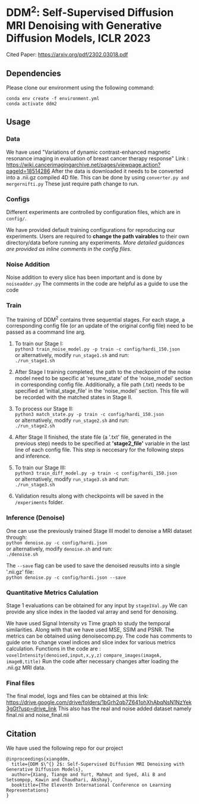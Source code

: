 # DDM<sup>2</sup>: Self-Supervised Diffusion MRI Denoising with Generative Diffusion Models, ICLR 2023

Cited Paper: https://arxiv.org/pdf/2302.03018.pdf


## Dependencies

Please clone our environment using the following command:

```
conda env create -f environment.yml  
conda activate ddm2
```

## Usage

### Data

We have used "Variations of dynamic contrast-enhanced magnetic resonance imaging in evaluation of breast cancer therapy response"
Link : https://wiki.cancerimagingarchive.net/pages/viewpage.action?pageId=18514286
After the data is downloaded it needs to be converted into a .nii.gz compiled 4D file. This can be done by using 
```converter.py and mergernifti.py```
These just require path change to run.

### Configs

Different experiments are controlled by configuration files, which are in ```config/```. 

We have provided default training configurations for reproducing our experiments. Users are required to **change the path vairables** to their own directory/data before running any experiments. *More detailed guidances are provided as inline comments in the config files.*

### Noise Addition
Noise addition to every slice has been important and is done by 
```noiseadder.py```
The comments in the code are helpful as a guide to use the code

### Train

The training of DDM<sup>2</sup> contains three sequential stages. For each stage, a corresponding config file (or an update of the original config file) need to be passed as a coommand line arg.

1. To train our Stage I:  
```python3 train_noise_model.py -p train -c config/hardi_150.json```  
or alternatively, modify ```run_stage1.sh``` and run:  
```./run_stage1.sh```  

2. After Stage I training completed, the path to the checkpoint of the noise model need to be specific at 'resume_state' of the 'noise_model' section in corresponding config file. Additionally, a file path (.txt) needs to be specified at 'initial_stage_file' in the 'noise_model' section. This file will be recorded with the matched states in Stage II.  

3. To process our Stage II:  
```python3 match_state.py -p train -c config/hardi_150.json```  
or alternatively, modify ```run_stage2.sh``` and run:  
```./run_stage2.sh```  

4. After Stage II finished, the state file (a '.txt' file, generated in the previous step) needs to be specified at **'stage2_file'** variable in the last line of each config file. This step is neccesary for the following steps and inference.

5. To train our Stage III:  
```python3 train_diff_model.py -p train -c config/hardi_150.json```  
or alternatively, modify ```run_stage3.sh``` and run:  
```./run_stage3.sh```  

6. Validation results along with checkpoints will be saved in the ```/experiments``` folder.


### Inference (Denoise)

One can use the previously trained Stage III model to denoise a MRI dataset through:  
```python denoise.py -c config/hardi.json```  
or alternatively, modify ```denoise.sh``` and run:  
```./denoise.sh```   

The ```--save``` flag can be used to save the denoised reusults into a single '.nii.gz' file:  
```python denoise.py -c config/hardi.json --save```


### Quantitative Metrics Calulation

Stage 1 evaluations can be obtained for any input by 
```stage1Val.py```
We can provide any slice index in the laoded val array and send for denoising.


We have used Signal Intensity vs Time graph to study the temporal similarities. Along with that we have used MSE, SSIM and PSNR. The metrics can be obtained using denoisecomp.py. The code has comments to guide one to change voxel indices and slice index for various metrics calculation.
Functions in the code are :
```voxelIntensity(denoised,input,x,y,z)```
```compare_images(imageA, imageB,title)```
Run the code after necessary changes after loading the .nii.gz MRI data.

### Final files
The final model, logs and files can be obtained at this link:
https://drive.google.com/drive/folders/1bGrh2qb7Z641ohXhAbqNsN1NzYek3gGt?usp=drive_link
This also has the real and noise added dataset namely final.nii and noise_final.nii


## Citation  

We have used the following repo for our project
```
@inproceedings{xiangddm,
  title={DDM $\^{} 2$: Self-Supervised Diffusion MRI Denoising with Generative Diffusion Models},
  author={Xiang, Tiange and Yurt, Mahmut and Syed, Ali B and Setsompop, Kawin and Chaudhari, Akshay},
  booktitle={The Eleventh International Conference on Learning Representations}
}
```
